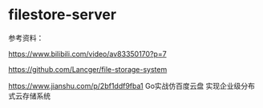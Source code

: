 # filestore-server

参考资料：

https://www.bilibili.com/video/av83350170?p=7

https://github.com/Lancger/file-storage-system

https://www.jianshu.com/p/2bf1ddf9fba1  Go实战仿百度云盘 实现企业级分布式云存储系统
